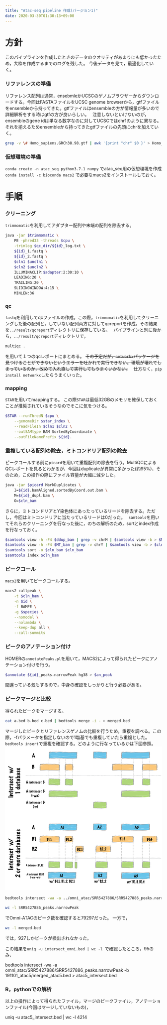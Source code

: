 ```yaml
---
title: "Atac-seq pipeline 作成(バージョン1)"
date: 2020-03-30T01:30:13+09:00
---
```


# 方針
このパイプラインを作成したときのデータのクオリティがあまりにも低かったため，大枠を作成するまでのログを残した。
今後データを見て，最適化していく。

### リファレンスの準備
リファレンス配列は通常，ensebmleかUCSCのゲノムブラウザーからダウンロードする。今回はFASTAファイルをUCSC genome browserから，gtfファイルをensembleから持ってきた。gtfファイルはensembleの方が情報量が多いので詳細解析をする時はgtfの方が良いらしい。　
注意しないといけないのが，ensembleのgene idは単なる数字なのに対してUCSCではchr1のように異なる。それを揃えるためensembleから持ってきたgtfファイルの先頭にchrを加えていく。
```sh
grep -v \# Homo_sapiens.GRCh38.98.gtf | awk '{print "chr" $0 }' > Homo_sapiens.GRCh38.98.addchr.gtf
```

### 仮想環境の準備
`conda create -n atac_seq python3.7.1 numpy`
でatac_seq用の仮想環境を作成　
`conda install -c bioconda macs2`
で必要なmacs2をインストールしておく。　

# 手順
### クリーニング　
`trimmomatic`を利用してアダプター配列や末端の配列を除去する。　
```sh
java -jar $trimmomatic \
    PE -phred33 -threads $cpu \
    -trimlog $qc_dir/${id}_log.txt \
    ${id}_1.fastq \
    ${id}_2.fastq \
    $cln1 $uncln1 \
    $cln2 $uncln2 \
    ILLUMINACLIP:$adapter:2:30:10 \
    LEADING:20 \
    TRAILING:20 \
    SLIDINGWINDOW:4:15 \
    MINLEN:36
```


### qc
`fastq`を利用してqcファイルの作成。この際，`trimmomatic`を利用してクリーニングした後の配列と，していない配列両方に対してqcreportを作成。その結果を`../result/qcreport`ディレクトリに保存している。　
パイプラインと別に後から，`../result/qcreport`ディレクトリで，
```sh
multiqc .
```
を用いて１つのqcレポートにまとめる。 ~~その予定だが，`networkx`パッケージを見つけることができないというエラーを吐かれて実行できない。環境が壊れてしまっているのか，改めて入れ直して実行してもうまくいかない。~~　
仕方なく，`pip install networkx`したらうまくいった。

### mapping
`STAR`を用いてmappingする。 この際`STAR`は最低32GBのメモリを確保しておくことが推奨されているそうなのでそこに気をつける。
```sh
$STAR --runThredN $cpu \
    --genomeDir $star_index \
    --readFileIn $cln1 $cln2 \
    --outSAMtype BAM SortedByCoordinate \
    --outFileNamePrefix ${id}.
```

### 重複している配列の除去，ミトコンドリア配列の除去
ピークコールする前に`picard`を用いて重複配列の除去を行う。MultiQCによるQCレポートを見るとわかるが，今回はduplicateが異常に多かった(約95%)，そのため，この操作の際にファイル容量が大幅に減少した。 　

```sh
java -jar $picard MarkDuplicates \
    I=${id}.bamAligned.sortedByCoord.out.bam \
    M=${id}_dupl.bam \
    O=$cln_bam
```

さらに，ミトコンドリアとY染色体にあったっているリードを除去する。ただし，今回はミトコンドリアに当たっているリードは0だった。　
`samtools`を用いてそれらのクリーニングを行なった後に，のちの解析のため，sortとindex作成を行なっておく。

```sh
$samtools view -h -F4 $ddup_bam | grep -v chrM | $samtools view -b > $MT_bam
$samtools view -h -F4 $MT_bam | grep -v chrY | $samtools view -b > $cln_bam
$samtools sort -o $cln_bam $cln_bam
$samtools index $cln_bam
```

### ピークコール　
`macs2`を用いてピークコールする。
```sh
macs2 callpeak \
    -t $cln_bam \
    -n $id \
    -f BAMPE \
    -g $species \
    --nomodel \
    --nolambda \
    --keep-dup all \
    --call-summits
```

### ピークのアノテーション付け
HOMERの`annotatePeaks.pl`を用いて，MACS2によって得られたピークにアノテーション付けを行う。
```sh
$annotate ${id}_peaks.narrowPeak hg38 > $an_peak
```
間違っている気もするので，中身の確認をしっかりと行う必要がある。

### ピークマージと比較
得られたピークをマージする。
```sh
cat a.bed b.bed c.bed | bedtools merge -i - > merged.bed
```
マージしたピークとリファレンスゲノムの比較を行うため，重複を調べる。この際，-fパラメータを指定しないので1塩基でも重複していたら重複とした。
`bedtools insert`で重複を確認する。どのように行なっているかは下図参照。
![bedtools insert](https://github.com/TsumaR/memo/blob/master/figure/intersect-glyph.png)

```sh
bedtools intersect -wa -a ../omni_atac/SRR5427886/SRR5427886_peaks.narrowPeak -b merged_atac5.bed > atac5_intersect.bed
```
```sh
wc -l SRR5427886_peaks.narrowPeak
```
でOmni-ATACのピーク数を確認すると79297だった。
一方で，
```sh
wc -l merged.bed
```
では，927しかピークが検出されなかった。

この結果を`uniq -u intersect_omni.bed | wc -l `で確認したところ，95のみ，


bedtools intersect -wa -a omni_atac/SRR5427886/SRR5427886_peaks.narrowPeak -b 191101_atac5/merged_atac5.bed > atac5_intersect.bed

### R，pythonでの解析
以上の操作によって得られたファイル，マージのピークファイル，アノテーションファイル(今回はマージしていないもの)，


uniq -u atac5_intersect.bed | wc -l
4214

